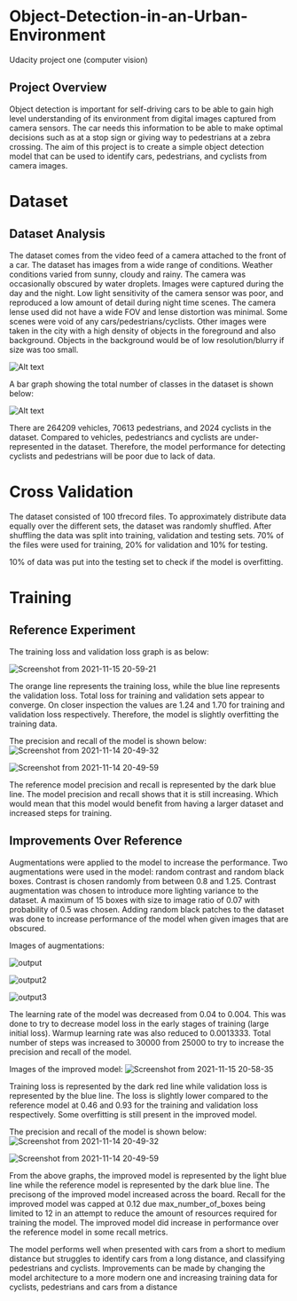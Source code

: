 # Object-Detection-in-an-Urban-Environment
Udacity project one (computer vision)

## Project Overview
Object detection is important for self-driving cars to be able to gain high level understanding of its environment from digital images captured from camera sensors. The car needs this information to be able to make optimal decisions such as at a stop sign or giving way to pedestrians at a zebra crossing. The aim of this project is to create a simple object detection model that can be used to identify cars, pedestrians, and cyclists from camera images.

# Dataset 

## Dataset Analysis
The dataset comes from the video feed of a camera attached to the front of a car. The dataset has images from a wide range of conditions. Weather conditions varied from sunny, cloudy and rainy. The camera was occasionally obscured by water droplets. Images were captured during the day and the night. Low light sensitivity of the camera sensor was poor, and reproduced a low amount of detail during night time scenes. The camera lense used did not have a wide FOV and lense distortion was minimal. Some scenes were void of any cars/pedestrians/cyclists. Other images were taken in the city with a high density of objects in the foreground and also background. Objects in the background would be of low resolution/blurry if size was too small. 

![Alt text](https://user-images.githubusercontent.com/38019946/141030902-4a5a30a8-4046-45a0-9384-ef38efc45db4.png?raw=true "Ten images extracted from dataset")

A bar graph showing the total number of classes in the dataset is shown below:

![Alt text](https://user-images.githubusercontent.com/38019946/141970546-c75391fa-cfa8-4ee3-9d06-73aee519fb31.png)
   
There are 264209 vehicles, 70613 pedestrians, and 2024 cyclists in the dataset. Compared to vehicles, pedestriancs and cyclists are under-represented in the dataset. Therefore, the model performance for detecting cyclists and pedestrians will be poor due to lack of data. 

# Cross Validation 
The dataset consisted of 100 tfrecord files. To approximately distribute data equally over the different sets, the dataset was randomly shuffled. After shuffling the data was split into training, validation and testing sets. 70% of the files were used for training, 20% for validation and 10% for testing. 

10% of data was put into the testing set to check if the model is overfitting.

# Training 

## Reference Experiment
The training loss and validation loss graph is as below:

![Screenshot from 2021-11-15 20-59-21](https://user-images.githubusercontent.com/38019946/141743835-1f759182-8fd7-44fd-b61e-859b2c817e69.png)

The orange line represents the training loss, while the blue line represents the validation loss. Total loss for training and validation sets appear to converge. On closer inspection the values are 1.24 and 1.70 for training and validation loss respectively. Therefore, the model is slightly overfitting the training data. 

The precision and recall of the model is shown below:
![Screenshot from 2021-11-14 20-49-32](https://user-images.githubusercontent.com/38019946/141747672-18001c97-46f4-45bc-bb58-82c1591d8b7b.png)

![Screenshot from 2021-11-14 20-49-59](https://user-images.githubusercontent.com/38019946/141748418-37527f13-57d8-4c2c-a5fe-7cd72f8e032a.png)

The reference model precision and recall is represented by the dark blue line. The model precision and recall shows that it is still increasing. Which would mean that this model would benefit from having a larger dataset and increased steps for training.  


## Improvements Over Reference
 
Augmentations were applied to the model to increase the performance. Two augmentations were used in the model: random contrast and random black boxes. Contrast is chosen randomly from between 0.8 and 1.25. Contrast augmentation was chosen to introduce more lighting variance to the dataset. A maximum of 15 boxes with size to image ratio of 0.07 with probability of 0.5 was chosen. Adding random black patches to the dataset was done to increase performance of the model when given images that are obscured. 

Images of augmentations:

![output](https://user-images.githubusercontent.com/38019946/141760185-502d3662-8d04-434e-99cd-7da033a4acf3.png)

![output2](https://user-images.githubusercontent.com/38019946/141760196-9127f4b7-b44e-44db-9e18-d587ba2e64ef.png)

![output3](https://user-images.githubusercontent.com/38019946/141760218-24121ba1-4412-41d7-b3eb-1a877d5969df.png)


The learning rate of the model was decreased from 0.04 to 0.004. This was done to try to decrease model loss in the early stages of training (large initial loss). Warmup learning rate was also reduced to 0.0013333. Total number of steps was increased to 30000 from 25000 to try to increase the precision and recall of the model. 

Images of the improved model:
![Screenshot from 2021-11-15 20-58-35](https://user-images.githubusercontent.com/38019946/141743842-78d6684b-da77-4901-beb9-81fb2d064519.png)

Training loss is represented by the dark red line while validation loss is represented by the blue line. The loss is slightly lower compared to the reference model at 0.46 and 0.93 for the training and validation loss respectively. Some overfitting is still present in the improved model. 

The precision and recall of the model is shown below:
![Screenshot from 2021-11-14 20-49-32](https://user-images.githubusercontent.com/38019946/141747672-18001c97-46f4-45bc-bb58-82c1591d8b7b.png)

![Screenshot from 2021-11-14 20-49-59](https://user-images.githubusercontent.com/38019946/141748418-37527f13-57d8-4c2c-a5fe-7cd72f8e032a.png)

From the above graphs, the improved model is represented by the light blue line while the reference model is represented by the dark blue line. The precisong of the improved model increased across the board. Recall for the improved model was capped at 0.12 due max_number_of_boxes being limited to 12 in an attempt to reduce the amount of resources required for training the model. The improved model did increase in performance over the reference model in some recall metrics. 

The model performs well when presented with cars from a short to medium distance but struggles to identify cars from a long distance, and classifying pedestrians and cyclists. Improvements can be made by changing the model architecture to a more modern one and increasing training data for cyclists, pedestrians and cars from a distance
